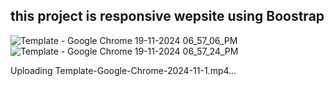 ## this project is responsive wepsite using Boostrap
![Template - Google Chrome 19-11-2024 06_57_06_PM](https://github.com/user-attachments/assets/e60c86ad-079c-46bc-b260-b3b8b133709d)
![Template - Google Chrome 19-11-2024 06_57_24_PM](https://github.com/user-attachments/assets/f299f483-7724-413f-a7ec-91e7a9fb4b71)

Uploading Template-Google-Chrome-2024-11-1.mp4…
